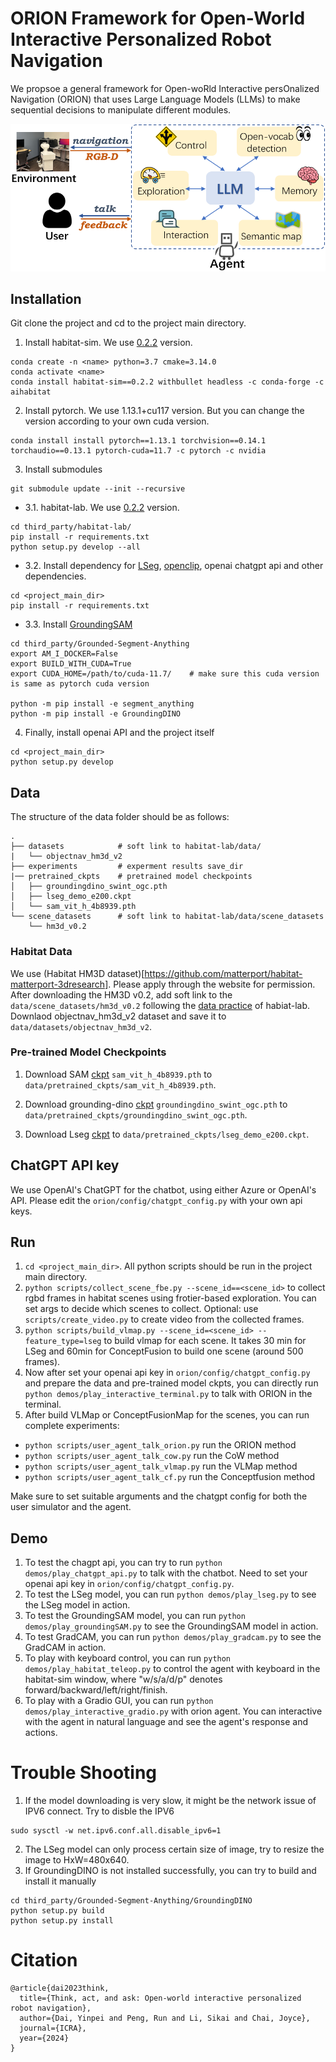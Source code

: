 # ORION Framework for Open-World Interactive Personalized Robot Navigation
We propsoe a general framework for Open-woRld Interactive persOnalized Navigation (ORION) that uses Large Language Models (LLMs) to make sequential decisions to manipulate different modules. 

![framework](./framework.png)

## Installation

Git clone the project and cd to the project main directory.

1. Install habitat-sim. We use [0.2.2](https://github.com/facebookresearch/habitat-sim/tree/v0.2.2#installation) version.
```
conda create -n <name> python=3.7 cmake=3.14.0
conda activate <name>
conda install habitat-sim==0.2.2 withbullet headless -c conda-forge -c aihabitat
```

2. Install pytorch. We use 1.13.1+cu117 version. But you can change the version according to your own cuda version.
```
conda install install pytorch==1.13.1 torchvision==0.14.1 torchaudio==0.13.1 pytorch-cuda=11.7 -c pytorch -c nvidia
```

3. Install submodules
```
git submodule update --init --recursive
```

- 3.1. habitat-lab. We use [0.2.2](https://github.com/facebookresearch/habitat-lab/tree/v0.2.2#installation) version.
```
cd third_party/habitat-lab/
pip install -r requirements.txt
python setup.py develop --all
```

- 3.2. Install dependency for [LSeg](https://github.com/isl-org/lang-seg/tree/main), [openclip](https://github.com/mlfoundations/open_clip), openai chatgpt api and other dependencies.
```
cd <project_main_dir>
pip install -r requirements.txt
```

- 3.3. Install [GroundingSAM](https://github.com/IDEA-Research/Grounded-Segment-Anything#install-without-docker)
```
cd third_party/Grounded-Segment-Anything
export AM_I_DOCKER=False
export BUILD_WITH_CUDA=True
export CUDA_HOME=/path/to/cuda-11.7/    # make sure this cuda version is same as pytorch cuda version

python -m pip install -e segment_anything
python -m pip install -e GroundingDINO
```

4. Finally, install openai API and the project itself
```
cd <project_main_dir>
python setup.py develop
```

## Data
The structure of the data folder should be as follows:
```
.
├── datasets            # soft link to habitat-lab/data/
|   └── objectnav_hm3d_v2
├── experiments         # experment results save_dir
|── pretrained_ckpts    # pretrained model checkpoints
│   ├── groundingdino_swint_ogc.pth
│   ├── lseg_demo_e200.ckpt
│   └── sam_vit_h_4b8939.pth
└── scene_datasets      # soft link to habitat-lab/data/scene_datasets
    └── hm3d_v0.2
```
### Habitat Data
We use (Habitat HM3D dataset)[https://github.com/matterport/habitat-matterport-3dresearch]. Please apply through the website for permission.
After downloading the HM3D v0.2, add soft link to the `data/scene_datasets/hm3d_v0.2` following the [data practice](https://github.com/facebookresearch/habitat-lab/blob/main/DATASETS.md) of habiat-lab.
Downlaod objectnav_hm3d_v2 dataset and save it to  `data/datasets/objectnav_hm3d_v2`.

### Pre-trained Model Checkpoints
1. Download SAM [ckpt](https://github.com/IDEA-Research/Grounded-Segment-Anything/tree/main/segment_anything#model-checkpoints) `sam_vit_h_4b8939.pth` to `data/pretrained_ckpts/sam_vit_h_4b8939.pth`.

2. Download grounding-dino [ckpt](https://github.com/IDEA-Research/Grounded-Segment-Anything/tree/main#running_man-grounded-sam-detect-and-segment-everything-with-text-prompt)  `groundingdino_swint_ogc.pth` to `data/pretrained_ckpts/groundingdino_swint_ogc.pth`.

3. Download Lseg [ckpt](https://github.com/isl-org/lang-seg/blob/main/requirements.txt#download-demo-model) to `data/pretrained_ckpts/lseg_demo_e200.ckpt`.

## ChatGPT API key
We use OpenAI's ChatGPT for the chatbot, using either Azure or OpenAI's API.
Please edit the `orion/config/chatgpt_config.py` with your own api keys.

## Run
1. `cd <project_main_dir>`. All python scripts should be run in the project main directory.
2. `python scripts/collect_scene_fbe.py --scene_id==<scene_id>` to collect rgbd frames in habitat scenes using frotier-based exploration. You can set args to decide which scenes to collect. Optional: use `scripts/create_video.py` to create video from the collected frames.
3. `python scripts/build_vlmap.py --scene_id=<scene_id> --feature_type=lseg` to build vlmap for each scene. It takes 30 min for LSeg and 60min for ConceptFusion to build one scene (around 500 frames).
4. Now after set your openai api key in `orion/config/chatgpt_config.py` and prepare the data and pre-trained model ckpts, you can directly run `python demos/play_interactive_terminal.py` to talk with ORION in the terminal.
5. After build VLMap or ConceptFusionMap for the scenes, you can run complete experiments:
 - `python scripts/user_agent_talk_orion.py` run the ORION method
 - `python scripts/user_agent_talk_cow.py` run the CoW method
 - `python scripts/user_agent_talk_vlmap.py` run the VLMap method
 - `python scripts/user_agent_talk_cf.py` run the Conceptfusion method

 Make sure to set suitable arguments and the chatgpt config for both the user simulator and the agent.



## Demo
1. To test the chagpt api, you can try to run `python demos/play_chatgpt_api.py` to talk with the chatbot. Need to set your openai api key in `orion/config/chatgpt_config.py`.
2. To test the LSeg model, you can run `python demos/play_lseg.py` to see the LSeg model in action.
3. To test the GroundingSAM model, you can run `python demos/play_groundingSAM.py` to see the GroundingSAM model in action.
4. To test GradCAM, you can run `python demos/play_gradcam.py` to see the GradCAM in action.
5. To play with keyboard control, you can run `python demos/play_habitat_teleop.py` to control the agent with keyboard in the habitat-sim window, where "w/s/a/d/p" denotes forward/backward/left/right/finish.
6. To play with a Gradio GUI, you can run `python demos/play_interactive_gradio.py` with orion agent. You can interactive with the agent in natural language and see the agent's response and actions.


# Trouble Shooting
1. If the model downloading is very slow, it might be the network issue of IPV6 connect. Try to disble the IPV6
```
sudo sysctl -w net.ipv6.conf.all.disable_ipv6=1
```
2. The LSeg model can only process certain size of image, try to resize the image to HxW=480x640.
3. If GroundingDINO is not installed successfully, you can try to build and install it manually
```
cd third_party/Grounded-Segment-Anything/GroundingDINO
python setup.py build
python setup.py install
```


# Citation
```
@article{dai2023think,
  title={Think, act, and ask: Open-world interactive personalized robot navigation},
  author={Dai, Yinpei and Peng, Run and Li, Sikai and Chai, Joyce},
  journal={ICRA},
  year={2024}
}
```
